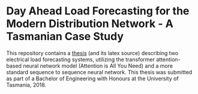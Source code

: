 # Day Ahead Load Forecasting for the Modern Distribution Network - A Tasmanian Case Study
This repository contains a [thesis](lf-thesis.pdf) (and its latex source) describing two electrical load forecasting systems, utilizing the transformer attention-based neural network model (Attention is All You Need) and a more standard sequence to sequence neural network.
This thesis was submitted as part of a Bachelor of Engineering with Honours at the University of Tasmania, 2018.
